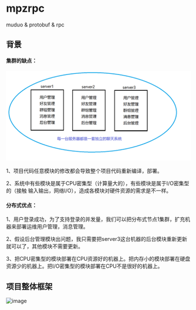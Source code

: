 # mpzrpc
muduo &amp; protobuf &amp; rpc

## 背景
#### 集群的缺点：

![image](https://raw.githubusercontent.com/FlYwithcoder/MPZRPC/refs/heads/main/image.png)

1、项目代码任意模块的修改都会导致整个项目代码重新编译，部署。

2、系统中有些模块是属于CPU密集型（计算量大的），有些模块是属于I/O密集型的（接触 输入输出，网络I/O），造成各模块对硬件资源的需求是不一样。

#### 分布式优点：
1、用户登录成功，为了支持登录的并发量，我们可以把分布式节点1集群，扩充机器来部署运维用户管理，消息管理。

2、假设后台管理模块出问题，我只需要把server3这台机器的后台模块重新更新就可以了，其他模块不需要更新。

3、把CPU密集型的模块部署在CPU资源好的机器上。把内存小的模块部署在硬盘资源少的机器上。把I/O密集型的模块部署在CPU不是很好的机器上。

## 项目整体框架
![image](https://github.com/user-attachments/assets/d6a910ec-550d-4944-b484-b797c4df5364)


